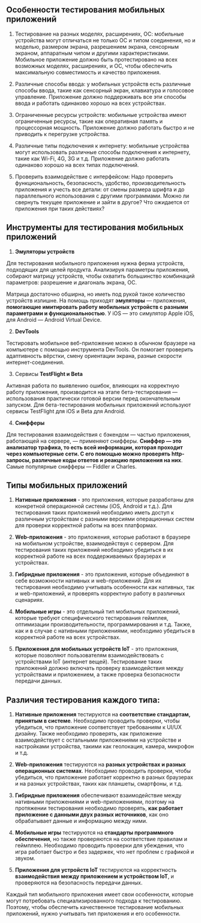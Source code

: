 ## Особенности тестирования мобильных приложений

1. Тестирование на разных моделях, расширениях, ОС: мобильные устройства могут отличаться не только ОС и типом соединения, но и моделью, размером экрана, разрешением экрана, сенсорным экраном, аппаратным чипом и другими характеристиками. Мобильное приложение должно быть протестировано на всех возможных моделях, расширениях, и ОС, чтобы обеспечить максимальную совместимость и качество приложения.

2. Различные способы ввода: у мобильных устройств есть различные способы ввода, такие как сенсорный экран, клавиатура и голосовое управление. Приложение должно поддерживать все эти способы ввода и работать одинаково хорошо на всех устройствах.

3. Ограниченные ресурсы устройств: мобильные устройства имеют ограниченные ресурсы, такие как оперативная память и процессорная мощность. Приложение должно работать быстро и не приводить к перегрузке устройства.

4. Различные типы подключения к интернету: мобильные устройства могут использовать различные способы подключения к интернету, такие как Wi-Fi, 4G, 3G и т.д. Приложение должно работать одинаково хорошо на всех типах подключений.

5. Проверить взаимодействие с интерфейсом: Надо проверить функциональность, безопасность, удобство, производительность приложения и учесть все детали: от смены размера шрифта и до параллельного использования с другими программами. Можно ли свернуть текущее приложение и зайти в другое? Что ожидается от приложения при таких действиях?

## Инструменты для тестирования мобильных приложений

1. **Эмуляторы устройств**

Для тестирования мобильного приложения нужна ферма устройств, подходящих для целей продукта. Анализируя параметры приложения, собирают матрицу устройств, чтобы охватить большинство комбинаций параметров: разрешение и диагональ экрана, ОС.

Матрица достаточно обширна, но иметь под рукой такое количество устройств излишне. На помощь приходят **эмуляторы** — приложения, **помогающие имитировать работу мобильных устройств с разными параметрами и функциональностью**. У iOS — это симулятор Apple iOS, для Android — Android Virtual Device.

2. **DevTools**

Тестировать мобильное веб-приложение можно в обычном браузере на компьютере с помощью инструмента DevTools. Он помогает проверить адаптивность вёрстки, смену ориентации экрана, разные скорости интернет-соединения.

3. Сервисы **TestFlight и Beta**

Активная работа по выявлению ошибок, влияющих на корректную работу приложения, производится на этапе бета-тестирования — использования практически готовой версии перед окончательным запуском. Для бета-тестирования мобильных приложений используют сервисы TestFlight для iOS и Beta для Android.

4. **Снифферы**

Для тестирования взаимодействия с бэкендом — частью приложения, работающей на сервере, — применяют снифферы. **Сниффер — это анализатор трафика, то есть всей информации, которая проходит через компьютерные сети. С его помощью можно проверять http-запросы, различные коды ответов и реакцию приложения на них**. Самые популярные снифферы — Fiddler и Charles.

## Типы мобильных приложений

1. **Нативные приложения** - это приложения, которые разработаны для конкретной операционной системы (iOS, Android и т.д.). Для тестирования таких приложений необходимо иметь доступ к различным устройствам с разными версиями операционных систем для проверки корректной работы на всех платформах.

2. **Web-приложения** - это приложения, которые работают в браузере на мобильном устройстве, взаимодействуя с сервером. Для тестирования таких приложений необходимо убедиться в их корректной работе на всех поддерживаемых браузерах и устройствах.

3. **Гибридные приложения** - это приложения, которые объединяют в себе возможности нативных и web-приложений. Для их тестирования необходимо учитывать особенности как нативных, так и web-приложений, и проверять корректную работу в различных сценариях.

4. **Мобильные игры** - это отдельный тип мобильных приложений, которые требуют специфического тестирования геймплея, оптимизации производительности, программирования и т.д. Также, как и в случае с нативными приложениями, необходимо убедиться в корректной работе на всех устройствах.

5. **Приложения для мобильных устройств IoT** - это приложения, которые позволяют пользователям взаимодействовать с устройствами IoT (интернет вещей). Тестирование таких приложений должно включать проверку взаимодействия между устройствами и приложением, а также проверка безопасности передачи данных.

## Различия тестирования каждого типа:

1. **Нативные приложения** тестируются на **соответствие стандартам, принятым в системе**. Необходимо проводить проверки, чтобы убедиться, что приложение соответствует требованиям к UI/UX дизайну. Также необходимо проверять, как приложение взаимодействует с остальными приложениями на устройстве и настройками устройства, такими как геолокация, камера, микрофон и т.д.

2. **Web-приложения** тестируются на **разных устройствах и разных операционных системах**. Необходимо проводить проверки, чтобы убедиться, что приложение работает корректно в разных браузерах и на разных устройствах, таких как планшеты, смартфоны, и т.д.

3. **Гибридные приложения** обеспечивают взаимодействие между нативными приложениями и web-приложениями, поэтому на протяжении тестирования необходимо проверять, **как работает приложение с данными двух разных источников**, как оно обрабатывает данные и информацию между ними.

4. **Мобильные игры** тестируются на **стандарты программного обеспечения**, но также проверяются на соответствие правилам и геймплею. Необходимо проводить проверки для убеждения, что игра работает быстро и без задержек, что нет проблем с графикой и звуком.

5. **Приложения для устройств IoT** тестируются на корректность **взаимодействия между приложением и устройством IoT**, и проверяются на безопасность передачи данных.

Каждый тип мобильного приложения имеет свои особенности, которые могут потребовать специализированного подхода к тестированию. Поэтому, чтобы обеспечить качественное тестирование мобильных приложений, нужно учитывать тип приложения и его особенности.
